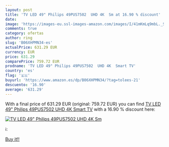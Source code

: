 ```yaml
---
layout: post
title: 'TV LED 49" Philips 49PUS7502  UHD 4K  Sm at 16.90 % discount'
date: 
image: 'https://images-eu.ssl-images-amazon.com/images/I/41mKmLq9mbL._SL200_.jpg'
comments: true
category: ofertas
author: ring
slug: 'B06XHPMN34-es'
actualPrice: 631.29 EUR
currency: EUR
price: 631.29
comparePrice: 759.72 EUR
prodname: 'TV LED 49" Philips 49PUS7502  UHD 4K  Smart TV'
country: 'es'
flag: '🇪🇸'
buyurl: 'https://www.amazon.es/dp/B06XHPMN34/?tag=tolees-21'
descuento: '16.90'
average: '631.29'
---
```


With a final price of 631.29 EUR (original: 759.72 EUR) you can find [TV LED 49" Philips 49PUS7502  UHD 4K  Smart TV](https://www.amazon.es/dp/B06XHPMN34/?tag=tolees-21) with a  16.90 % discount here:

[![TV LED 49" Philips 49PUS7502  UHD 4K  Sm](https://images-eu.ssl-images-amazon.com/images/I/41mKmLq9mbL._SL200_.jpg)](https://www.amazon.es/dp/B06XHPMN34/?tag=tolees-21)

ℹ️:


[Buy it!!](https://www.amazon.es/dp/B06XHPMN34/?tag=tolees-21)
